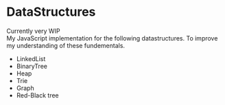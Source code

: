 # DataStructures

Currently very WIP  
My JavaScript implementation for the following datastructures. To improve my understanding of these fundementals.

* LinkedList
* BinaryTree
* Heap
* Trie
* Graph
* Red-Black tree
